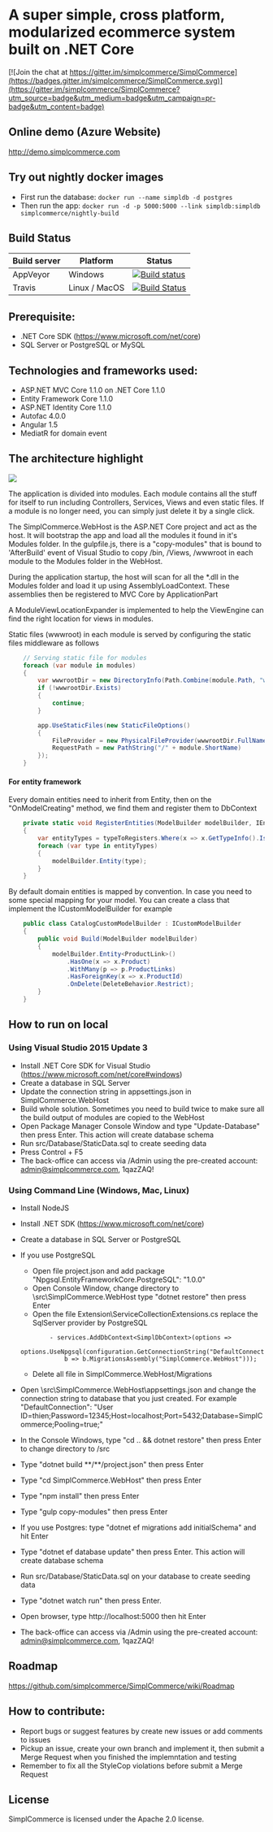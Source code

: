 # A super simple, cross platform, modularized ecommerce system built on .NET Core

[![Join the chat at https://gitter.im/simplcommerce/SimplCommerce](https://badges.gitter.im/simplcommerce/SimplCommerce.svg)](https://gitter.im/simplcommerce/SimplCommerce?utm_source=badge&utm_medium=badge&utm_campaign=pr-badge&utm_content=badge)

## Online demo (Azure Website)
http://demo.simplcommerce.com

## Try out nightly docker images
- First run the database: `docker run --name simpldb -d postgres`
- Then run the app: `docker run -d -p 5000:5000 --link simpldb:simpldb simplcommerce/nightly-build`

## Build Status
| Build server| Platform       | Status      |
|-------------|----------------|-------------|
| AppVeyor    | Windows        |[![Build status](https://ci.appveyor.com/api/projects/status/cq61prgs6ta8e9hi/branch/master?svg=true)](https://ci.appveyor.com/project/thiennn/simplcommerce/branch/master) |
|Travis       | Linux / MacOS  |[![Build Status](https://travis-ci.org/simplcommerce/SimplCommerce.svg?branch=master)](https://travis-ci.org/simplcommerce/SimplCommerce) |

## Prerequisite:
- .NET Core SDK (https://www.microsoft.com/net/core)
- SQL Server or PostgreSQL or MySQL

## Technologies and frameworks used:
- ASP.NET MVC Core 1.1.0 on .NET Core 1.1.0
- Entity Framework Core 1.1.0
- ASP.NET Identity Core 1.1.0
- Autofac 4.0.0
- Angular 1.5
- MediatR for domain event

## The architecture highlight
![](https://raw.githubusercontent.com/simplcommerce/SimplCommerce/master/simplcommerce.png)

The application is divided into modules. Each module contains all the stuff for itself to run including Controllers, Services, Views and even static files. If a module is no longer need, you can simply just delete it by a single click.

The SimplCommerce.WebHost is the ASP.NET Core project and act as the host. It will bootstrap the app and load all the modules it found in it's Modules folder. In the gulpfile.js, there is a "copy-modules" that is bound to 'AfterBuild' event of Visual Studio to copy /bin, /Views, /wwwroot in each module to the Modules folder in the WebHost.

During the application startup, the host will scan for all the *.dll in the Modules folder and load it up using AssemblyLoadContext. These assemblies then be registered to MVC Core by ApplicationPart

A ModuleViewLocationExpander is implemented to help the ViewEngine can find the right location for views in modules.

Static files (wwwroot) in each module is served by configuring the static files middleware as follows

```cs
    // Serving static file for modules
    foreach (var module in modules)
    {
        var wwwrootDir = new DirectoryInfo(Path.Combine(module.Path, "wwwroot"));
        if (!wwwrootDir.Exists)
        {
            continue;
        }

        app.UseStaticFiles(new StaticFileOptions()
        {
            FileProvider = new PhysicalFileProvider(wwwrootDir.FullName),
            RequestPath = new PathString("/" + module.ShortName)
        });
    }
 ```
#### For entity framework
Every domain entities need to inherit from Entity, then on the "OnModelCreating" method, we find them and register them to DbContext
```cs
    private static void RegisterEntities(ModelBuilder modelBuilder, IEnumerable<Type> typeToRegisters)
    {
        var entityTypes = typeToRegisters.Where(x => x.GetTypeInfo().IsSubclassOf(typeof(Entity)) && !x.GetTypeInfo().IsAbstract);
        foreach (var type in entityTypes)
        {
            modelBuilder.Entity(type);
        }
    }
```
By default domain entities is mapped by convention. In case you need to some special mapping for your model. You can create a class that implement the ICustomModelBuilder for example
```cs
    public class CatalogCustomModelBuilder : ICustomModelBuilder
    {
        public void Build(ModelBuilder modelBuilder)
        {
            modelBuilder.Entity<ProductLink>()
                .HasOne(x => x.Product)
                .WithMany(p => p.ProductLinks)
                .HasForeignKey(x => x.ProductId)
                .OnDelete(DeleteBehavior.Restrict);
        }
    }
```

## How to run on local
### Using Visual Studio 2015 Update 3
- Install .NET Core SDK for Visual Studio (https://www.microsoft.com/net/core#windows)
- Create a database in SQL Server
- Update the connection string in appsettings.json in SimplCommerce.WebHost
- Build whole solution. Sometimes you need to build twice to make sure all the build output of modules are copied to the WebHost
- Open Package Manager Console Window and type "Update-Database" then press Enter. This action will create database schema
- Run src/Database/StaticData.sql to create seeding data
- Press Control + F5
- The back-office can access via /Admin using the pre-created account: admin@simplcommerce.com, 1qazZAQ!

### Using Command Line (Windows, Mac, Linux)
- Install NodeJS
- Install .NET SDK (https://www.microsoft.com/net/core)
- Create a database in SQL Server or PostgreSQL
- If you use PostgreSQL
    - Open file project.json and add package "Npgsql.EntityFrameworkCore.PostgreSQL": "1.0.0"
    - Open Console Window, change directory to \src\SimplCommerce.WebHost type "dotnet restore" then press Enter
    - Open the file Extension\ServiceCollectionExtensions.cs replace the SqlServer provider by PostgreSQL
    ```
            - services.AddDbContext<SimplDbContext>(options =>
                options.UseNpgsql(configuration.GetConnectionString("DefaultConnection"),
                b => b.MigrationsAssembly("SimplCommerce.WebHost")));
    ```
    - Delete all file in SimplCommerce.WebHost/Migrations
    
- Open \src\SimplCommerce.WebHost\appsettings.json and change the connection string to database that you just created. For example "DefaultConnection": "User ID=thien;Password=12345;Host=localhost;Port=5432;Database=SimplCommerce;Pooling=true;"
- In the Console Windows, type "cd .. && dotnet restore" then press Enter to change directory to /src 
- Type "dotnet build \*\*/\*\*/project.json" then press Enter
- Type "cd SimplCommerce.WebHost" then press Enter
- Type "npm install" then press Enter
- Type "gulp copy-modules" then press Enter
- If you use Postgres: type "dotnet ef migrations add initialSchema" and hit Enter
- Type "dotnet ef database update" then press Enter. This action will create database schema
- Run src/Database/StaticData.sql on your database to create seeding data
- Type "dotnet watch run" then press Enter.
- Open browser, type http://localhost:5000 then hit Enter
- The back-office can access via /Admin using the pre-created account: admin@simplcommerce.com, 1qazZAQ!

## Roadmap
https://github.com/simplcommerce/SimplCommerce/wiki/Roadmap

## How to contribute:
- Report bugs or suggest features by create new issues or add comments to issues
- Pickup an issue, create your own branch and implement it, then submit a Merge Request when you finished the implemntation and testing
- Remember to fix all the StyleCop violations before submit a Merge Request

## License
SimplCommerce is licensed under the Apache 2.0 license.
